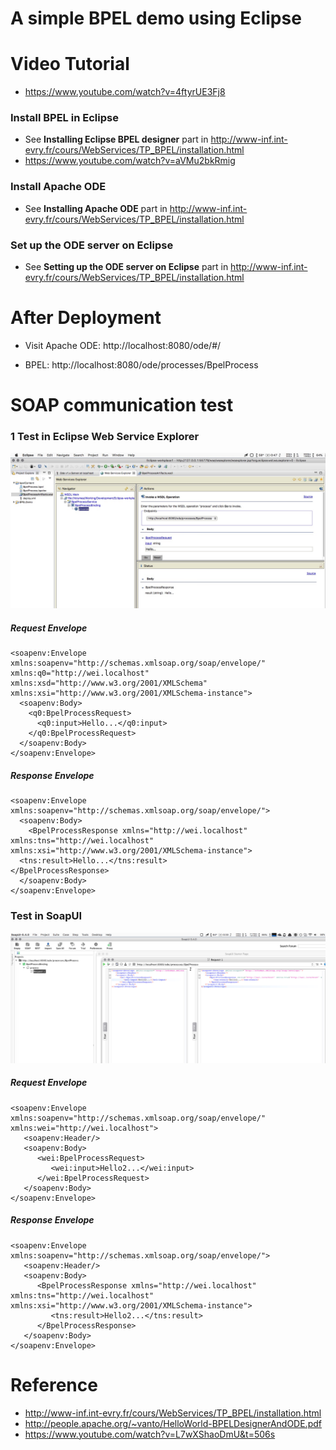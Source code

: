 # A simple BPEL demo using Eclipse 



# Video Tutorial

- https://www.youtube.com/watch?v=4ftyrUE3Fj8



### Install BPEL in Eclipse

- See  **Installing Eclipse BPEL designer** part in  http://www-inf.int-evry.fr/cours/WebServices/TP_BPEL/installation.html
- https://www.youtube.com/watch?v=aVMu2bkRmig



### Install Apache ODE

- See  **Installing Apache ODE** part in  http://www-inf.int-evry.fr/cours/WebServices/TP_BPEL/installation.html



### Set up the ODE server on Eclipse

- See **Setting up the ODE server on Eclipse** part in  http://www-inf.int-evry.fr/cours/WebServices/TP_BPEL/installation.html



# After Deployment

- Visit Apache ODE: http://localhost:8080/ode/#/

- BPEL: http://localhost:8080/ode/processes/BpelProcess



# SOAP communication test

### 1 Test in Eclipse Web Service Explorer 

![](pic/eclipse.jpg)

##### Request Envelope

```
<soapenv:Envelope xmlns:soapenv="http://schemas.xmlsoap.org/soap/envelope/" xmlns:q0="http://wei.localhost" xmlns:xsd="http://www.w3.org/2001/XMLSchema" xmlns:xsi="http://www.w3.org/2001/XMLSchema-instance">
  <soapenv:Body>
    <q0:BpelProcessRequest>
      <q0:input>Hello...</q0:input>
    </q0:BpelProcessRequest>
  </soapenv:Body>
</soapenv:Envelope>
```

##### Response Envelope

```
<soapenv:Envelope xmlns:soapenv="http://schemas.xmlsoap.org/soap/envelope/">
  <soapenv:Body>
    <BpelProcessResponse xmlns="http://wei.localhost" xmlns:tns="http://wei.localhost" xmlns:xsi="http://www.w3.org/2001/XMLSchema-instance">
  <tns:result>Hello...</tns:result>
</BpelProcessResponse>
  </soapenv:Body>
</soapenv:Envelope>
```

### Test in SoapUI

![](pic/soapui.jpg)

##### Request Envelope

```
<soapenv:Envelope xmlns:soapenv="http://schemas.xmlsoap.org/soap/envelope/" xmlns:wei="http://wei.localhost">
   <soapenv:Header/>
   <soapenv:Body>
      <wei:BpelProcessRequest>
         <wei:input>Hello2...</wei:input>
      </wei:BpelProcessRequest>
   </soapenv:Body>
</soapenv:Envelope>
```

##### Response Envelope

```
<soapenv:Envelope xmlns:soapenv="http://schemas.xmlsoap.org/soap/envelope/">
   <soapenv:Header/>
   <soapenv:Body>
      <BpelProcessResponse xmlns="http://wei.localhost" xmlns:tns="http://wei.localhost" xmlns:xsi="http://www.w3.org/2001/XMLSchema-instance">
         <tns:result>Hello2...</tns:result>
      </BpelProcessResponse>
   </soapenv:Body>
</soapenv:Envelope>
```

### 

# Reference

- http://www-inf.int-evry.fr/cours/WebServices/TP_BPEL/installation.html
- http://people.apache.org/~vanto/HelloWorld-BPELDesignerAndODE.pdf
- https://www.youtube.com/watch?v=L7wXShaoDmU&t=506s
